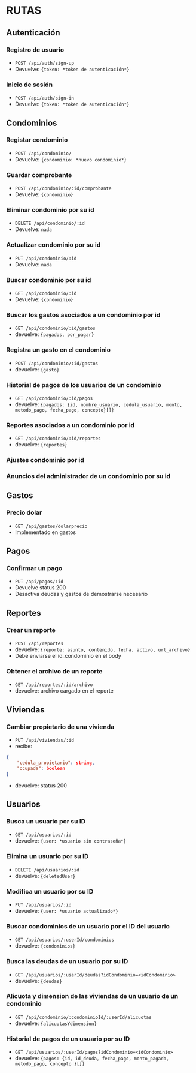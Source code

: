 # RUTAS

## Autenticación

### Registro de usuario

- `POST /api/auth/sign-up`
- Devuelve: `{token: *token de autenticación*}`

### Inicio de sesión

- `POST /api/auth/sign-in`
- Devuelve: `{token: *token de autenticación*}`

## Condominios

### Registar condominio

- `POST /api/condominio/`
- Devuelve: `{condominio: *nuevo condominio*}`

### Guardar comprobante

- `POST /api/condominio/:id/comprobante`
- Devuelve: `{condominio}`

### Eliminar condominio por su id

- `DELETE /api/condominio/:id`
- Devuelve: `nada`

### Actualizar condominio por su id

- `PUT /api/condominio/:id`
- Devuelve: `nada`

### Buscar condominio por su id

- `GET /api/condominio/:id`
- Devuelve: `{condominio}`

### Buscar los gastos asociados a un condominio por id

- `GET /api/condominio/:id/gastos`
- devuelve: `{pagados, por_pagar}`

### Registra un gasto en el condominio

- `POST /api/condominio/:id/gastos`
- devuelve: `{gasto}`

### Historial de pagos de los usuarios de un condominio

- `GET /api/condominio/:id/pagos`
- devuelve: `{pagados: {id, nombre_usuario, cedula_usuario, monto, metodo_pago, fecha_pago, concepto}[]}`

### Reportes asociados a un condominio por id

- `GET /api/condominio/:id/reportes`
- devuelve: `{reportes}`

### Ajustes condominio por id

### Anuncios del administrador de un condominio por su id

## Gastos

### Precio dolar

- `GET /api/gastos/dolarprecio`
- Implementado en gastos

## Pagos

### Confirmar un pago

- `PUT /api/pagos/:id`
- Devuelve status 200
- Desactiva deudas y gastos de demostrarse necesario

## Reportes

### Crear un reporte

- `POST /api/reportes`
- devuelve: `{reporte: asunto, contenido, fecha, activo, url_archivo}`
- Debe enviarse el id_condominio en el body

### Obtener el archivo de un reporte

- `GET /api/reportes/:id/archivo`
- devuelve: archivo cargado en el reporte

## Viviendas

### Cambiar propietario de una vivienda

- `PUT /api/viviendas/:id`
- recibe:

```json
{
    "cedula_propietario": string,
    "ocupada": boolean
}
```

- devuelve: status 200

## Usuarios

### Busca un usuario por su ID

- `GET /api/usuarios/:id`
- devuelve: `{user: *usuario sin contraseña*}`

### Elimina un usuario por su ID

- `DELETE /api/usuarios/:id`
- devuelve: `{deletedUser}`

### Modifica un usuario por su ID

- `PUT /api/usuarios/:id`
- devuelve: `{user: *usuario actualizado*}`

### Buscar condominios de un usuario por el ID del usuario

- `GET /api/usuarios/:userId/condominios`
- devuelve: `{condominios}`

### Busca las deudas de un usuario por su ID

- `GET /api/usuarios/:userId/deudas?idCondominio=<idCondominio>`
- devuelve: `{deudas}`

### Alicuota y dimension de las viviendas de un usuario de un condominio

- `GET /api/condominio/:condominioId/:userId/alicuotas`
- devuelve: `{alicuotasYdimension}`

### Historial de pagos de un usuario por su ID

- `GET /api/usuarios/:userId/pagos?idCondominio=<idCondominio>`
- devuelve: `{pagos: {id, id_deuda, fecha_pago, monto_pagado, metodo_pago, concepto }[]}`
